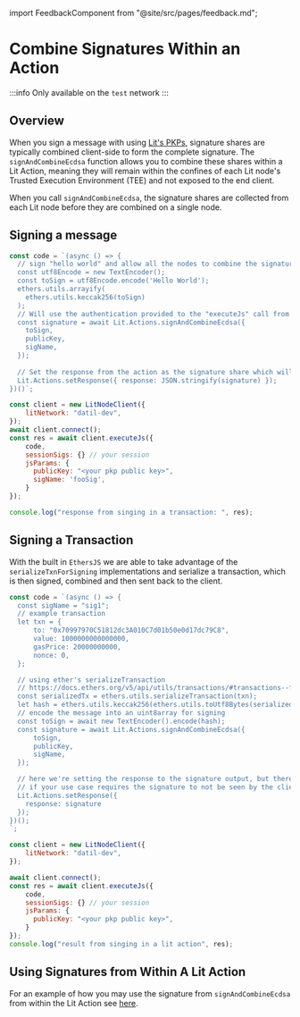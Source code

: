 import FeedbackComponent from "@site/src/pages/feedback.md";

# Combine Signatures Within an Action

:::info
Only available on the `test` network
:::

## Overview

When you sign a message with using [Lit's PKPs](https://developer.litprotocol.com/v3/sdk/serverless-signing/quick-start), signature shares are typically combined client-side to form the complete signature. The `signAndCombineEcdsa` function allows you to combine these shares within a Lit Action, meaning they will remain within the confines of each Lit node's Trusted Execution Environment (TEE) and not exposed to the end client.

When you call `signAndCombineEcdsa`, the signature shares are collected from each Lit node before they are combined on a single node.

## Signing a message

```js
const code = `(async () => {
  // sign "hello world" and allow all the nodes to combine the signature and return it to the action.
  const utf8Encode = new TextEncoder();
  const toSign = utf8Encode.encode('Hello World');
  ethers.utils.arrayify(
    ethers.utils.keccak256(toSign)
  );
  // Will use the authentication provided to the "executeJs" call from the sdk on the client.
  const signature = await Lit.Actions.signAndCombineEcdsa({
    toSign,
    publicKey,
    sigName,
  });
  
  // Set the response from the action as the signature share which will not need combination on the client
  Lit.Actions.setResponse({ response: JSON.stringify(signature) });
})()`;

const client = new LitNodeClient({
    litNetwork: "datil-dev",
});
await client.connect();
const res = await client.executeJs({
    code,
    sessionSigs: {} // your session
    jsParams: {
      publicKey: "<your pkp public key>",
      sigName: 'fooSig',
    }
});

console.log("response from singing in a transaction: ", res);
```

## Signing a Transaction
With the built in `EthersJS` we are able to take advantage of the `serializeTxnForSigning` implementations and serialize a transaction, which is then signed, combined and then sent back to the client.

```js
const code = `(async () => {
  const sigName = "sig1";
  // example transaction
  let txn = {
      to: "0x70997970C51812dc3A010C7d01b50e0d17dc79C8",
      value: 1000000000000000,
      gasPrice: 20000000000,
      nonce: 0,
  };

  // using ether's serializeTransaction
  // https://docs.ethers.org/v5/api/utils/transactions/#transactions--functions
  const serializedTx = ethers.utils.serializeTransaction(txn);
  let hash = ethers.utils.keccak256(ethers.utils.toUtf8Bytes(serializedTx));
  // encode the message into an uint8array for signing
  const toSign = await new TextEncoder().encode(hash);
  const signature = await Lit.Actions.signAndCombineEcdsa({
      toSign,
      publicKey,
      sigName,
  });

  // here we're setting the response to the signature output, but there's no need to do this
  // if your use case requires the signature to not be seen by the client
  Lit.Actions.setResponse({
    response: signature
  });
})();
`;

const client = new LitNodeClient({
    litNetwork: "datil-dev",
});

await client.connect();
const res = await client.executeJs({
    code,
    sessionSigs: {} // your session
    jsParams: {
      publicKey: "<your pkp public key>",
    }
});
console.log("result from singing in a lit action", res);
```

## Using Signatures from Within A Lit Action

For an example of how you may use the signature from `signAndCombineEcdsa` from within the Lit Action see [here](./run-once.md).

